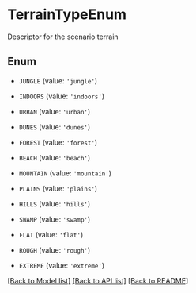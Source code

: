 # TerrainTypeEnum

Descriptor for the scenario terrain

## Enum

* `JUNGLE` (value: `'jungle'`)

* `INDOORS` (value: `'indoors'`)

* `URBAN` (value: `'urban'`)

* `DUNES` (value: `'dunes'`)

* `FOREST` (value: `'forest'`)

* `BEACH` (value: `'beach'`)

* `MOUNTAIN` (value: `'mountain'`)

* `PLAINS` (value: `'plains'`)

* `HILLS` (value: `'hills'`)

* `SWAMP` (value: `'swamp'`)

* `FLAT` (value: `'flat'`)

* `ROUGH` (value: `'rough'`)

* `EXTREME` (value: `'extreme'`)

[[Back to Model list]](../README.md#documentation-for-models) [[Back to API list]](../README.md#documentation-for-api-endpoints) [[Back to README]](../README.md)


